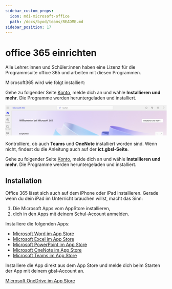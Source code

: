 ```yaml
---
sidebar_custom_props:
  icon: mdi-microsoft-office
  path: /docs/byod/teams/README.md
sidebar_position: 17
---
```


# office 365 einrichten

Alle Lehrer:innen und Schüler:innen haben eine Lizenz für die Programmsuite office 365 und arbeiten mit diesen Programmen.

Microsoft365 wird wie folgt installiert:

<Tabs>
  <TabItem value="win" label="Windows">
 
Gehe zu folgender Seite [Konto](https://www.microsoft365.com/?auth=2&home=1), melde dich an und wähle **Installieren und mehr**. Die Programme werden heruntergeladen und installiert.

![](microsoftkonto.png)

Kontrolliere, ob auch **Teams** und **OneNote** installiert worden sind. Wenn nicht, findest du die Anleitung auch auf der **ict.gbsl-Seite**.


  </TabItem>
  <TabItem value="osx" label="Mac OS">
    
Gehe zu folgender Seite [Konto](https://www.microsoft365.com/?auth=2&home=1), melde dich an und wähle **Installieren und mehr**. Die Programme werden heruntergeladen und installiert.

  </TabItem>
  <TabItem value="ios" label="iOS">

## Installation

Office 365 lässt sich auch auf dem iPhone oder iPad installieren. Gerade wenn du dein iPad im Unterricht brauchen willst, macht das Sinn:

1. Die Microsoft Apps vom AppStore installieren,
2. dich in den Apps mit deinem Schul-Account anmelden.

Installiere die folgenden Apps:

- [Microsoft Word im App Store][1]
- [Microsoft Excel im App Store][2]
- [Microsoft PowerPoint im App Store][3]
- [Microsoft OneNote im App Store][4]
- [Microsoft Teams im App Store][5]



[1]: https://apps.apple.com/ch/app/microsoft-word/id586447913
[2]: https://apps.apple.com/ch/app/microsoft-excel/id586683407
[3]: https://apps.apple.com/ch/app/microsoft-powerpoint/id586449534
[4]: https://apps.apple.com/ch/app/microsoft-onenote/id410395246
[5]: https://apps.apple.com/ch/app/microsoft-teams/id1113153706



  </TabItem>
  <TabItem value="android" label="Android">
Installiere die App direkt aus dem App Store und melde dich beim Starten der App mit deinem gbsl-Account an.

[Microsoft OneDrive im App Store](https://apps.apple.com/us/app/microsoft-onedrive/id477537958)
  </TabItem>
</Tabs>